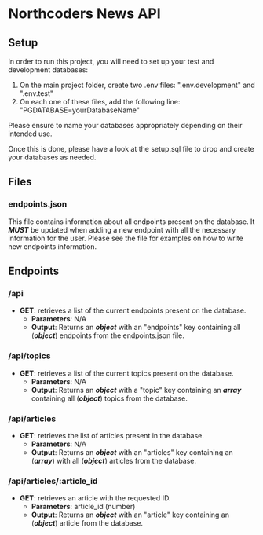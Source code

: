 # Northcoders News API

## Setup

In order to run this project, you will need to set up your test and development databases:
1. On the main project folder, create two .env files: ".env.development" and ".env.test"
2. On each one of these files, add the following line: "PGDATABASE=yourDatabaseName"

Please ensure to name your databases appropriately depending on their intended use. 

Once this is done, please have a look at the setup.sql file to drop and create your databases as needed. 

## Files

### endpoints.json
This file contains information about all endpoints present on the database. It ***MUST*** be updated when adding a new endpoint with all the necessary information for the user. Please see the file for examples on how to write new endpoints information.

## Endpoints

### /api
- **GET**: retrieves a list of the current endpoints present on the database.
    - **Parameters**: N/A
    - **Output**: Returns an ***object*** with an "endpoints" key containing all (***object***) endpoints from the endpoints.json file.

### /api/topics
- **GET**: retrieves a list of the current topics present on the database.
    - **Parameters**: N/A
    - **Output**: Returns an ***object*** with a "topic" key containing an ***array*** containing all (***object***) topics from the database.

### /api/articles
- **GET**: retrieves the list of articles present in the database.
    - **Parameters**: N/A
    - **Output**: Returns an ***object*** with an "articles" key containing an (***array***)  with all (***object***) articles from the database.

### /api/articles/:article_id
- **GET**: retrieves an article with the requested ID.
    - **Parameters**: article_id (number)
    - **Output**: Returns an ***object*** with an "article" key containing an (***object***) article from the database.


